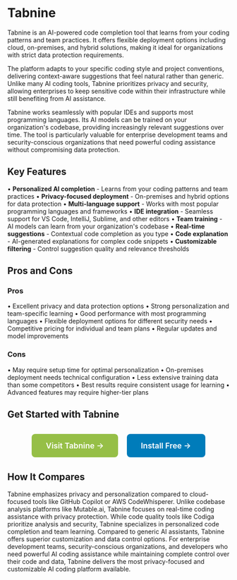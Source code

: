# Tabnine

Tabnine is an AI-powered code completion tool that learns from your coding patterns and team practices. It offers flexible deployment options including cloud, on-premises, and hybrid solutions, making it ideal for organizations with strict data protection requirements.

The platform adapts to your specific coding style and project conventions, delivering context-aware suggestions that feel natural rather than generic. Unlike many AI coding tools, Tabnine prioritizes privacy and security, allowing enterprises to keep sensitive code within their infrastructure while still benefiting from AI assistance.

Tabnine works seamlessly with popular IDEs and supports most programming languages. Its AI models can be trained on your organization's codebase, providing increasingly relevant suggestions over time. The tool is particularly valuable for enterprise development teams and security-conscious organizations that need powerful coding assistance without compromising data protection.

## Key Features

• **Personalized AI completion** - Learns from your coding patterns and team practices
• **Privacy-focused deployment** - On-premises and hybrid options for data protection
• **Multi-language support** - Works with most popular programming languages and frameworks
• **IDE integration** - Seamless support for VS Code, IntelliJ, Sublime, and other editors
• **Team training** - AI models can learn from your organization's codebase
• **Real-time suggestions** - Contextual code completion as you type
• **Code explanation** - AI-generated explanations for complex code snippets
• **Customizable filtering** - Control suggestion quality and relevance thresholds

## Pros and Cons

### Pros
• Excellent privacy and data protection options
• Strong personalization and team-specific learning
• Good performance with most programming languages
• Flexible deployment options for different security needs
• Competitive pricing for individual and team plans
• Regular updates and model improvements

### Cons
• May require setup time for optimal personalization
• On-premises deployment needs technical configuration
• Less extensive training data than some competitors
• Best results require consistent usage for learning
• Advanced features may require higher-tier plans

## Get Started with Tabnine

<div style="text-align: center; margin: 2rem 0;">
  <a href="https://www.tabnine.com" target="_blank" rel="noopener noreferrer" style="display: inline-block; background: #96BF47; color: white; padding: 1rem 2rem; text-decoration: none; border-radius: 8px; font-weight: 600; font-size: 1.1rem; margin-right: 1rem;">Visit Tabnine →</a>
  <a href="https://www.tabnine.com/install" target="_blank" rel="noopener noreferrer" style="display: inline-block; background: #007cba; color: white; padding: 1rem 2rem; text-decoration: none; border-radius: 8px; font-weight: 600; font-size: 1.1rem;">Install Free →</a>
</div>

## How It Compares

Tabnine emphasizes privacy and personalization compared to cloud-focused tools like GitHub Copilot or AWS CodeWhisperer. Unlike codebase analysis platforms like Mutable.ai, Tabnine focuses on real-time coding assistance with privacy protection. While code quality tools like Codiga prioritize analysis and security, Tabnine specializes in personalized code completion and team learning. Compared to generic AI assistants, Tabnine offers superior customization and data control options. For enterprise development teams, security-conscious organizations, and developers who need powerful AI coding assistance while maintaining complete control over their code and data, Tabnine delivers the most privacy-focused and customizable AI coding platform available.